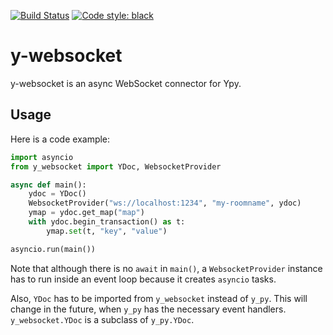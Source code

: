 [![Build Status](https://github.com/davidbrochart/y-websocket/workflows/CI/badge.svg)](https://github.com/davidbrochart/y-websocket/actions)
[![Code style: black](https://img.shields.io/badge/code%20style-black-000000.svg)](https://github.com/psf/black)


# y-websocket

y-websocket is an async WebSocket connector for Ypy.

## Usage

Here is a code example:

```py
import asyncio
from y_websocket import YDoc, WebsocketProvider

async def main():
    ydoc = YDoc()
    WebsocketProvider("ws://localhost:1234", "my-roomname", ydoc)
    ymap = ydoc.get_map("map")
    with ydoc.begin_transaction() as t:
        ymap.set(t, "key", "value")

asyncio.run(main())
```

Note that although there is no `await` in `main()`, a `WebsocketProvider` instance has to run
inside an event loop because it creates `asyncio` tasks.

Also, `YDoc` has to be imported from `y_websocket` instead of `y_py`. This will change in the
future, when `y_py` has the necessary event handlers. `y_websocket.YDoc` is a subclass of
`y_py.YDoc`.
